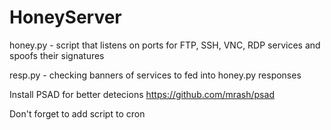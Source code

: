 # HoneyServer

honey.py - script that listens on ports for FTP, SSH, VNC, RDP services and spoofs their signatures

resp.py - checking banners of services to fed into honey.py responses

Install PSAD for better detecions https://github.com/mrash/psad

Don't forget to add script to cron
